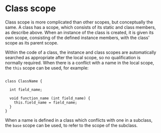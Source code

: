 

Class scope
===========

Class scope is more complicated than other scopes, but conceptually the same. A class has a scope, which consists of its static and class members, as describe above. When an instance of the class is created, it is given its own scope, consisting of the defined instance members, with the class' scope as its parent scope.

Within the code of a class, the instance and class scopes are automatically searched as appropriate after the local scope, so no qualification is normally required. When there is a conflict with a name in the local scope, the `this` scope can be used, for example:

```vala

class ClassName {

  int field_name;

  void function_name (int field_name) {
    this.field_name = field_name;
  }
}        
```

When a name is defined in a class which conflicts with one in a subclass, the `base` scope can be used, to refer to the scope of the subclass.


